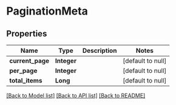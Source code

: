 # PaginationMeta
## Properties

| Name | Type | Description | Notes |
|------------ | ------------- | ------------- | -------------|
| **current\_page** | **Integer** |  | [default to null] |
| **per\_page** | **Integer** |  | [default to null] |
| **total\_items** | **Long** |  | [default to null] |

[[Back to Model list]](../README.md#documentation-for-models) [[Back to API list]](../README.md#documentation-for-api-endpoints) [[Back to README]](../README.md)

